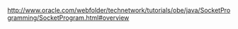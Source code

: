 http://www.oracle.com/webfolder/technetwork/tutorials/obe/java/SocketProgramming/SocketProgram.html#overview